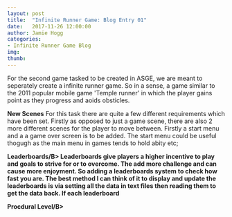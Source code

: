 ```yaml
---
layout: post
title:  "Infinite Runner Game: Blog Entry 01"
date:   2017-11-26 12:00:00
author: Jamie Hogg
categories: 
- Infinite Runner Game Blog
img: 
thumb: 
---
```

For the second game tasked to be created in ASGE, we are meant to seperately create a infinite runner game. 
So in a sense, a game similar to the 2011 popular mobile game 'Temple runner' in which the player gains point as they progress and aoids obsticles.

<B>New Scenes</B>
For this task there are quite a few different requirements which have been set. Firstly as opposed to just a game scene, there are also 2 more different scenes for the player to move between. Firstly a start menu and a a game over screen is to be added. 
The start menu could be useful thogugh as the main menu in games tends to hold abity etc;

<B>Leaderboards/B>
Leaderboards give players a higher incentive to play and goals to strive for or to overcome. The add more challenge and can cause more enjoyment. So adding a leaderboards system to check how fast you are. The best method I can think of it to display and update the leaderboards is via setting all the data in text files then reading them to get the data back. If each leaderboard 
  
<B>Procdural Level/B>
